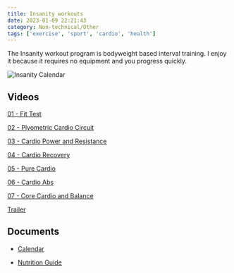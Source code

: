 ```yaml
---
title: Insanity workouts
date: 2023-01-09 22:21:43
category: Non-technical/Other
tags: ['exercise', 'sport', 'cardio', 'health']
---
```


The Insanity workout program is bodyweight based interval training. I enjoy it because it requires
no equipment and you progress quickly.

![Insanity Calendar](/static/images/insanity-workout-calendar.png)

## Videos

[01 - Fit Test](<https://us-east1-johnmathews-website.cloudfunctions.net/download?obj=fitness/insanity/01 - Fit Test.m4v>)

[02 - Plyometric Cardio Circuit](<https://us-east1-johnmathews-website.cloudfunctions.net/download?obj=fitness/insanity/02 - Plyometric Cardio Circuit.m4v>)

[03 - Cardio Power and Resistance](<https://us-east1-johnmathews-website.cloudfunctions.net/download?obj=fitness/insanity/03 - Cardio Power and Resistance.m4v>)

[04 - Cardio Recovery](<https://us-east1-johnmathews-website.cloudfunctions.net/download?obj=fitness/insanity/04 - Cardio Recovery.m4v>)

[05 - Pure Cardio](<https://us-east1-johnmathews-website.cloudfunctions.net/download?obj=fitness/insanity/05 - Pure Cardio.m4v>)

[06 - Cardio Abs](<https://us-east1-johnmathews-website.cloudfunctions.net/download?obj=fitness/insanity/06 - Cardio Abs.m4v>)

[07 - Core Cardio and Balance](<https://us-east1-johnmathews-website.cloudfunctions.net/download?obj=fitness/insanity/07 - Core Cardio and Balance.m4v>)

[Trailer](<https://us-east1-johnmathews-website.cloudfunctions.net/download?obj=fitness/insanity/00 - Dig Deeper.m4v>)

## Documents

- [Calendar](<https://us-east1-johnmathews-website.cloudfunctions.net/download?obj=fitness/insanity/workout calendar.png>)

- [Nutrition Guide](<https://us-east1-johnmathews-website.cloudfunctions.net/download?obj=fitness/insanity/Insanity Nutrition Guide.pdf>)
